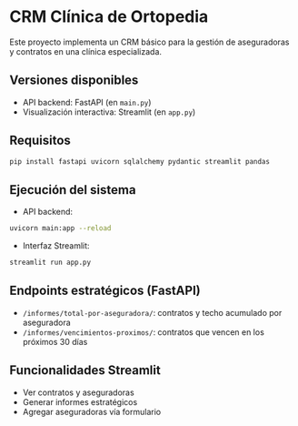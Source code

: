 # CRM Clínica de Ortopedia

Este proyecto implementa un CRM básico para la gestión de aseguradoras y contratos en una clínica especializada.

## Versiones disponibles
- API backend: FastAPI (en `main.py`)
- Visualización interactiva: Streamlit (en `app.py`)

## Requisitos
```bash
pip install fastapi uvicorn sqlalchemy pydantic streamlit pandas
```

## Ejecución del sistema
- API backend:
```bash
uvicorn main:app --reload
```
- Interfaz Streamlit:
```bash
streamlit run app.py
```

## Endpoints estratégicos (FastAPI)
- `/informes/total-por-aseguradora/`: contratos y techo acumulado por aseguradora
- `/informes/vencimientos-proximos/`: contratos que vencen en los próximos 30 días

## Funcionalidades Streamlit
- Ver contratos y aseguradoras
- Generar informes estratégicos
- Agregar aseguradoras vía formulario
